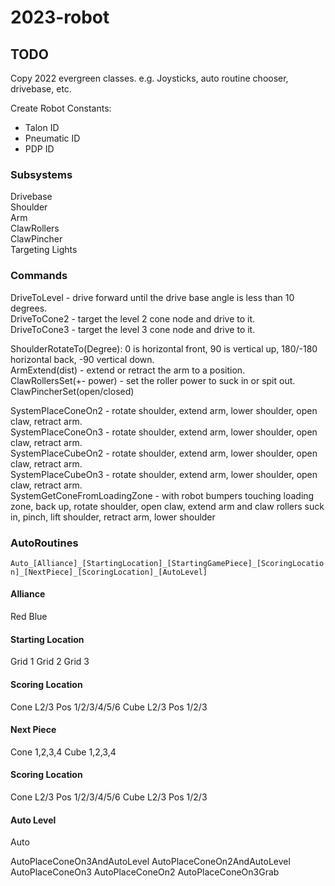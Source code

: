 # 2023-robot

## TODO
Copy 2022 evergreen classes.  e.g. Joysticks, auto routine chooser, drivebase, etc.

Create Robot Constants:  
- Talon ID
- Pneumatic ID
- PDP ID

### Subsystems
Drivebase  
Shoulder  
Arm  
ClawRollers  
ClawPincher  
Targeting
Lights

### Commands
DriveToLevel - drive forward until the drive base angle is less than 10 degrees.  
DriveToCone2 - target the level 2 cone node and drive to it.  
DriveToCone3 - target the level 3 cone node and drive to it.  

ShoulderRotateTo(Degree): 0 is horizontal front, 90 is vertical up, 180/-180 horizontal back, -90 vertical down.  
ArmExtend(dist) - extend or retract the arm to a position.  
ClawRollersSet(+- power) - set the roller power to suck in or spit out.  
ClawPincherSet(open/closed)

SystemPlaceConeOn2 - rotate shoulder, extend arm, lower shoulder, open claw, retract arm.  
SystemPlaceConeOn3 - rotate shoulder, extend arm, lower shoulder, open claw, retract arm.  
SystemPlaceCubeOn2 - rotate shoulder, extend arm, lower shoulder, open claw, retract arm.  
SystemPlaceCubeOn3 - rotate shoulder, extend arm, lower shoulder, open claw, retract arm.  
SystemGetConeFromLoadingZone - with robot bumpers touching loading zone, back up, rotate shoulder, open claw, extend arm and claw rollers suck in, pinch, lift shoulder, retract arm, lower shoulder  



### AutoRoutines
`Auto_[Alliance]_[StartingLocation]_[StartingGamePiece]_[ScoringLocation]_[NextPiece]_[ScoringLocation]_[AutoLevel]`

#### Alliance
Red
Blue

#### Starting Location
Grid 1 
Grid 2
Grid 3

#### Scoring Location
Cone L2/3 Pos 1/2/3/4/5/6
Cube L2/3 Pos 1/2/3

#### Next Piece
Cone 1,2,3,4
Cube 1,2,3,4

#### Scoring Location
Cone L2/3 Pos 1/2/3/4/5/6
Cube L2/3 Pos 1/2/3

#### Auto Level
Auto


AutoPlaceConeOn3AndAutoLevel
AutoPlaceConeOn2AndAutoLevel
AutoPlaceConeOn3
AutoPlaceConeOn2
AutoPlaceConeOn3Grab